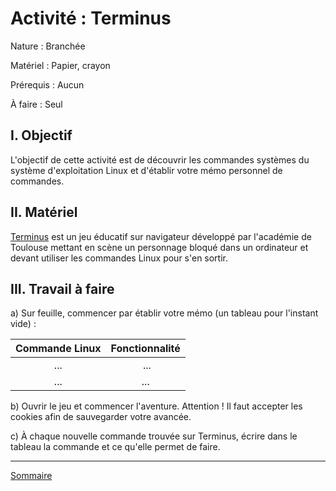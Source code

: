 # Activité : Terminus

Nature : Branchée

Matériel : Papier, crayon

Prérequis : Aucun

À faire : Seul

## I. Objectif

L'objectif de cette activité est de découvrir les commandes systèmes du système d'exploitation Linux et d'établir votre mémo personnel de commandes.

## II. Matériel

[Terminus](http://luffah.xyz/bidules/Terminus/) est un jeu éducatif sur navigateur développé par l'académie de Toulouse mettant en scène un personnage bloqué dans un ordinateur et devant utiliser les commandes Linux pour s'en sortir.

## III. Travail à faire

a) Sur feuille, commencer par établir votre mémo (un tableau pour l'instant vide) :

| Commande Linux | Fonctionnalité |
| :---: | :---: |
| ... | ... |
| ... | ... |

b) Ouvrir le jeu et commencer l'aventure. Attention ! Il faut accepter les cookies afin de sauvegarder votre avancée.

c) À chaque nouvelle commande trouvée sur Terminus, écrire dans le tableau la commande et ce qu'elle permet de faire.

___________________

[Sommaire](./../README.md)












